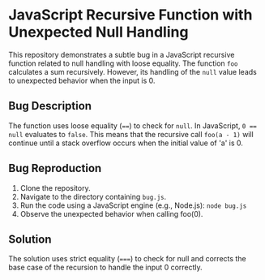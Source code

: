 # JavaScript Recursive Function with Unexpected Null Handling

This repository demonstrates a subtle bug in a JavaScript recursive function related to null handling with loose equality. The function `foo` calculates a sum recursively. However, its handling of the `null` value leads to unexpected behavior when the input is 0.

## Bug Description
The function uses loose equality (`==`) to check for `null`. In JavaScript, `0 == null` evaluates to `false`. This means that the recursive call `foo(a - 1)` will continue until a stack overflow occurs when the initial value of 'a' is 0.

## Bug Reproduction
1. Clone the repository.
2. Navigate to the directory containing `bug.js`.
3. Run the code using a JavaScript engine (e.g., Node.js): `node bug.js`
4. Observe the unexpected behavior when calling foo(0).

## Solution
The solution uses strict equality (`===`) to check for null and corrects the base case of the recursion to handle the input 0 correctly.